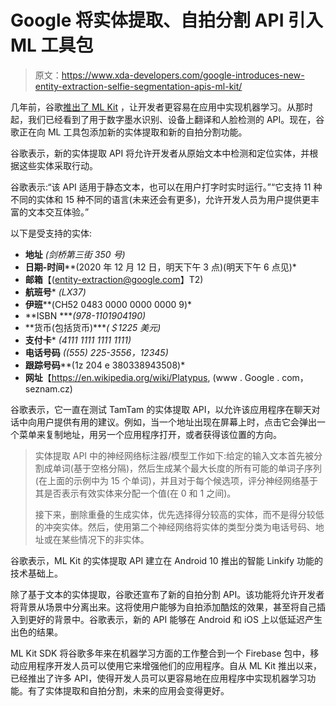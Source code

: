 # Google 将实体提取、自拍分割 API 引入 ML 工具包

> 原文：<https://www.xda-developers.com/google-introduces-new-entity-extraction-selfie-segmentation-apis-ml-kit/>

几年前，谷歌[推出了 ML Kit](https://www.xda-developers.com/google-ml-kit-machine-learning/) ，让开发者更容易在应用中实现机器学习。从那时起，我们已经看到了用于数字墨水识别、设备上翻译和人脸检测的 API。现在，谷歌正在向 ML 工具包添加新的实体提取和新的自拍分割功能。

谷歌表示，新的实体提取 API 将允许开发者从原始文本中检测和定位实体，并根据这些实体采取行动。

谷歌表示:“该 API 适用于静态文本，也可以在用户打字时实时运行。”“它支持 11 种不同的实体和 15 种不同的语言(未来还会有更多)，允许开发人员为用户提供更丰富的文本交互体验。”

以下是受支持的实体:

*   **地址** *(剑桥第三街 350 号)*
*   **日期-时间****(2020 年 12 月 12 日，明天下午 3 点)(明天下午 6 点见)*
*   **邮箱**【(entity-extraction@google.com】T2)
*   **航班号*** *(LX37)*
*   **伊班****(CH52 0483 0000 0000 0000 9)*
*   **ISBN ****(978-1101904190)*
*   **货币(包括货币)****(＄1225 美元)*
*   **支付卡*** *(4111 1111 1111 1111)*
*   **电话号码** *((555) 225-3556，12345)*
*   **跟踪号码****(1z 204 e 380338943508)*
*   **网址**【https://en.wikipedia.org/wiki/Platypus, (www . Google . com，seznam.cz)

谷歌表示，它一直在测试 TamTam 的实体提取 API，以允许该应用程序在聊天对话中向用户提供有用的建议。例如，当一个地址出现在屏幕上时，点击它会弹出一个菜单来复制地址，用另一个应用程序打开，或者获得该位置的方向。

> 实体提取 API 中的神经网络标注器/模型工作如下:给定的输入文本首先被分割成单词(基于空格分隔)，然后生成某个最大长度的所有可能的单词子序列(在上面的示例中为 15 个单词)，并且对于每个候选项，评分神经网络基于其是否表示有效实体来分配一个值(在 0 和 1 之间)。
> 
> 接下来，删除重叠的生成实体，优先选择得分较高的实体，而不是得分较低的冲突实体。然后，使用第二个神经网络将实体的类型分类为电话号码、地址或在某些情况下的非实体。

谷歌表示，ML Kit 的实体提取 API 建立在 Android 10 推出的智能 Linkify 功能的技术基础上。

除了基于文本的实体提取，谷歌还宣布了新的自拍分割 API。该功能将允许开发者将背景从场景中分离出来。这将使用户能够为自拍添加酷炫的效果，甚至将自己插入到更好的背景中。谷歌表示，新的 API 能够在 Android 和 iOS 上以低延迟产生出色的结果。

ML Kit SDK 将谷歌多年来在机器学习方面的工作整合到一个 Firebase 包中，移动应用程序开发人员可以使用它来增强他们的应用程序。自从 ML Kit 推出以来，已经推出了许多 API，使得开发人员可以更容易地在应用程序中实现机器学习功能。有了实体提取和自拍分割，未来的应用会变得更好。